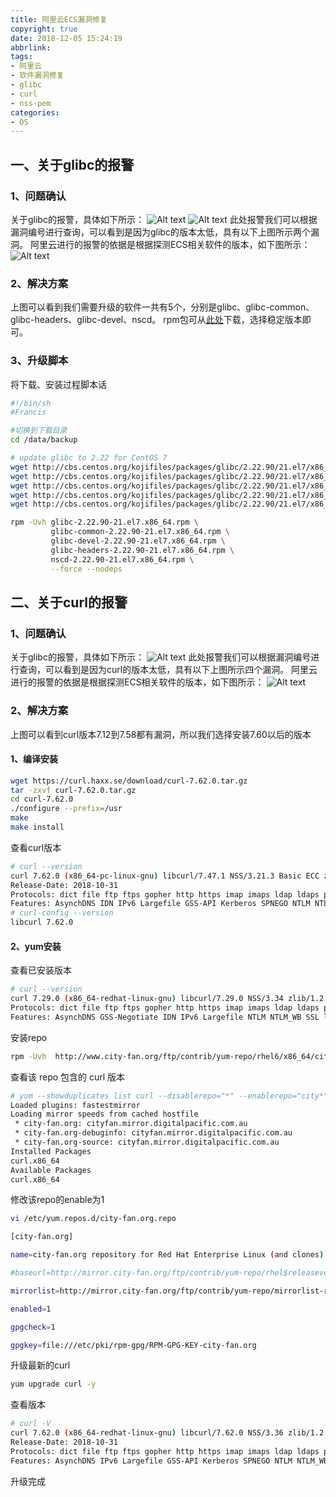 ```yaml
---
title: 阿里云ECS漏洞修复
copyright: true
date: 2018-12-05 15:24:19
abbrlink:
tags:
- 阿里云
- 软件漏洞修复
- glibc
- curl
- nss-pem
categories:
- OS
---
```


## 一、关于glibc的报警
### 1、问题确认
关于glibc的报警，具体如下所示：
![Alt text](http://pjakaipln.bkt.clouddn.com/%E5%BE%AE%E4%BF%A1%E5%9B%BE%E7%89%87_20181205144338.png "漏洞报警")
![Alt text](http://pjakaipln.bkt.clouddn.com/%E5%BE%AE%E4%BF%A1%E5%9B%BE%E7%89%87_20181205144351.png "漏洞报警")
此处报警我们可以根据漏洞编号进行查询，可以看到是因为glibc的版本太低，具有以下上图所示两个漏洞。
阿里云进行的报警的依据是根据探测ECS相关软件的版本，如下图所示：
![Alt text](http://pjakaipln.bkt.clouddn.com/%E5%BE%AE%E4%BF%A1%E5%9B%BE%E7%89%87_20181205154508.png "漏洞报警")
### 2、解决方案
上图可以看到我们需要升级的软件一共有5个，分别是glibc、glibc-common、glibc-headers、glibc-devel、nscd。
rpm包可从[此处](http://cbs.centos.org/kojifiles/packages/)下载，选择稳定版本即可。
### 3、升级脚本
将下载、安装过程脚本话
```bash
#!/bin/sh
#Francis

#切换到下载目录
cd /data/backup

# update glibc to 2.22 for CentOS 7
wget http://cbs.centos.org/kojifiles/packages/glibc/2.22.90/21.el7/x86_64/glibc-2.22.90-21.el7.x86_64.rpm
wget http://cbs.centos.org/kojifiles/packages/glibc/2.22.90/21.el7/x86_64/glibc-common-2.22.90-21.el7.x86_64.rpm
wget http://cbs.centos.org/kojifiles/packages/glibc/2.22.90/21.el7/x86_64/glibc-headers-2.22.90-21.el7.x86_64.rpm
wget http://cbs.centos.org/kojifiles/packages/glibc/2.22.90/21.el7/x86_64/glibc-devel-2.22.90-21.el7.x86_64.rpm
wget http://cbs.centos.org/kojifiles/packages/glibc/2.22.90/21.el7/x86_64/nscd-2.22.90-21.el7.x86_64.rpm

rpm -Uvh glibc-2.22.90-21.el7.x86_64.rpm \
         glibc-common-2.22.90-21.el7.x86_64.rpm \
         glibc-devel-2.22.90-21.el7.x86_64.rpm \
         glibc-headers-2.22.90-21.el7.x86_64.rpm \
		 nscd-2.22.90-21.el7.x86_64.rpm \
         --force --nodeps
```
## 二、关于curl的报警
### 1、问题确认
关于glibc的报警，具体如下所示：
![Alt text](http://pjakaipln.bkt.clouddn.com/%E5%BE%AE%E4%BF%A1%E5%9B%BE%E7%89%87_20181205144447.png "漏洞报警")
此处报警我们可以根据漏洞编号进行查询，可以看到是因为curl的版本太低，具有以下上图所示四个漏洞。
阿里云进行的报警的依据是根据探测ECS相关软件的版本，如下图所示：
![Alt text](http://pjakaipln.bkt.clouddn.com/%E5%BE%AE%E4%BF%A1%E5%9B%BE%E7%89%87_20181205154512.png "漏洞报警")
### 2、解决方案
上图可以看到curl版本7.12到7.58都有漏洞，所以我们选择安装7.60以后的版本
#### 1、编译安装
```bash
wget https://curl.haxx.se/download/curl-7.62.0.tar.gz
tar -zxvf curl-7.62.0.tar.gz 
cd curl-7.62.0
./configure --prefix=/usr
make
make install
```
查看curl版本
```bash
# curl --version
curl 7.62.0 (x86_64-pc-linux-gnu) libcurl/7.47.1 NSS/3.21.3 Basic ECC zlib/1.2.7 libidn/1.28 libssh2/1.4.3
Release-Date: 2018-10-31
Protocols: dict file ftp ftps gopher http https imap imaps ldap ldaps pop3 pop3s rtsp scp sftp smb smbs smtp smtps telnet tftp 
Features: AsynchDNS IDN IPv6 Largefile GSS-API Kerberos SPNEGO NTLM NTLM_WB SSL libz UnixSockets 
# curl-config --version
libcurl 7.62.0
```
#### 2、yum安装
查看已安装版本
``` bash
# curl --version
curl 7.29.0 (x86_64-redhat-linux-gnu) libcurl/7.29.0 NSS/3.34 zlib/1.2.7 libidn/1.28 libssh2/1.4.3
Protocols: dict file ftp ftps gopher http https imap imaps ldap ldaps pop3 pop3s rtsp scp sftp smtp smtps telnet tftp 
Features: AsynchDNS GSS-Negotiate IDN IPv6 Largefile NTLM NTLM_WB SSL libz unix-sockets 
```
安装repo
``` bash
rpm -Uvh  http://www.city-fan.org/ftp/contrib/yum-repo/rhel6/x86_64/city-fan.org-release-2-1.rhel6.noarch.rpm
```
查看该 repo 包含的 curl 版本
``` bash
# yum --showduplicates list curl --disablerepo="*" --enablerepo="city*"
Loaded plugins: fastestmirror
Loading mirror speeds from cached hostfile
 * city-fan.org: cityfan.mirror.digitalpacific.com.au
 * city-fan.org-debuginfo: cityfan.mirror.digitalpacific.com.au
 * city-fan.org-source: cityfan.mirror.digitalpacific.com.au
Installed Packages
curl.x86_64                                                                          7.29.0-51.el7                                                                                 @base       
Available Packages
curl.x86_64                                                                          7.62.0-1.7.cf.rhel7                                                                           city-fan.org
```
修改该repo的enable为1
``` bash
vi /etc/yum.repos.d/city-fan.org.repo

[city-fan.org]

name=city-fan.org repository for Red Hat Enterprise Linux (and clones) $releasever ($basearch)

#baseurl=http://mirror.city-fan.org/ftp/contrib/yum-repo/rhel$releasever/$basearch

mirrorlist=http://mirror.city-fan.org/ftp/contrib/yum-repo/mirrorlist-rhel$releasever

enabled=1

gpgcheck=1

gpgkey=file:///etc/pki/rpm-gpg/RPM-GPG-KEY-city-fan.org
```
升级最新的curl
``` bash
yum upgrade curl -y
```
查看版本
``` bash
# curl -V
curl 7.62.0 (x86_64-redhat-linux-gnu) libcurl/7.62.0 NSS/3.36 zlib/1.2.7 libpsl/0.7.0 (+libicu/50.1.2) libssh2/1.8.0 nghttp2/1.31.1
Release-Date: 2018-10-31
Protocols: dict file ftp ftps gopher http https imap imaps ldap ldaps pop3 pop3s rtsp scp sftp smb smbs smtp smtps telnet tftp 
Features: AsynchDNS IPv6 Largefile GSS-API Kerberos SPNEGO NTLM NTLM_WB SSL libz HTTP2 UnixSockets HTTPS-proxy PSL Metalink 
```
升级完成